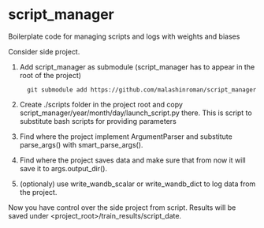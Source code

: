 # script_manager
Boilerplate code for managing scripts and logs with weights and biases

Consider side project.
1. Add script_manager as submodule (script_manager has to appear in the root of the project)

         git submodule add https://github.com/malashinroman/script_manager
2. Create ./scripts folder in the project root and copy script_manager/year/month/day/launch_script.py there. This is script to substitute bash scripts for providing parameters
3. Find where the project implement ArgumentParser and substitute parse_args() with smart_parse_args().
4. Find where the project saves data and make sure that from now it will save it to args.output_dir().
5. (optionaly) use write_wandb_scalar or write_wandb_dict to log data from the project.

Now you have control over the side project from script.
Results will be saved under <project_root>/train_results/script_date.

